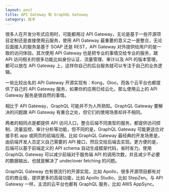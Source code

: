 ```yaml
---
layout: post
title: API Gateway 和 GraphQL Gateway
category: 技术
---
```


很多人在开发分布式应用时，可能都用过 API Gateway，无论是基于一些开源项目定制还是直接使用云服务，使用 API Gateway 最重要的意义之一是整合，无论后面接入的服务是基于 SOAP 还是 REST，API Gateway 对外提供给用户的是一致的访问体验。其次使用 API Gateway 也是把专业的事情交给专业的服务，跟 API 访问相关的很多功能比如身份认证、流量管理、审计以及 API 的版本管理，都可以放在 API Gateway 上，这样你自己的后台服务就可以专注于自己的业务逻辑。

一些比较出名的 API Gateway 开源实现有：Kong，Gloo，而各个云平台也都提供了自己的 API Gateway 服务，如果你的应用已经云化，那么使用云上的 API Gateway 服务是很自然的事情。

相比于 API Gateway，GraphQL 可能并不为人所熟知。GraphQL Gateway 要解决的问题跟 API Gateway 有重合之处，但它们的使用场景却并不相同。

两者的相同点是都提供 API 访问入口，整合后端不同类型的服务，都提供访问控制、流量监控、审计分析等功能，但不同的是，GraphQL Gateway 可能更适合对接手机 app 或网页的前端应用。比如 GraphQL Gateway 最经典的开发场景是，由前端开发人员定义自己需要的 API 接口，然后交给后端去实现。更方便的是， 后端可以基于前端定义的 API schema 自动生成框架代码，省时省力。使用 GraphQL Gateway 可以减少前端对于服务端 API 的调用次数，并且减少不必要的数据输出，也就是解决了 under/over fetching 的问题。

GraphQL Gateway 也有很流行的开源实现，比如 Apollo，很多开源项目都有对应的商业版，提供更多的高级功能，比如 Apollo Studio，比如 StepZen。与 API Gateway 一样，主流的云平台也都有 GraphQL 服务，比如 AWS AppSync。
